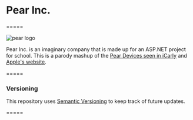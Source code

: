 # Pear Inc.
=====

![pear logo](https://vignette.wikia.nocookie.net/icarly/images/0/04/Pearblack.png/revision/latest?cb=20110719104626)

Pear Inc. is an imaginary company that is made up for an ASP.NET project for school.
This is a parody mashup of the [Pear Devices seen in iCarly](https://icarly.fandom.com/wiki/Pear_Company) and [Apple's website](https://www.apple.com/).

=====
### Versioning

This repository uses [Semantic Versioning](https://semver.org/) to keep track of future updates.

=====